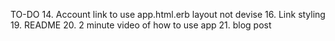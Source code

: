 TO-DO
14. Account link to use app.html.erb layout not devise
16. Link styling
19. README
20. 2 minute video of how to use app
21. blog post
